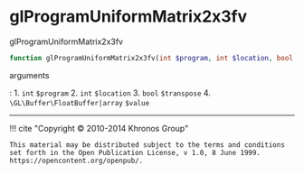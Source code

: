 # glProgramUniformMatrix2x3fv
glProgramUniformMatrix2x3fv

```php
function glProgramUniformMatrix2x3fv(int $program, int $location, bool $transpose, \GL\Buffer\FloatBuffer|array $value) : void
```



arguments

:    1. `int` `$program` 
    2. `int` `$location` 
    3. `bool` `$transpose` 
    4. `\GL\Buffer\FloatBuffer|array` `$value` 



---
     

!!! cite "Copyright © 2010-2014 Khronos Group"

    This material may be distributed subject to the terms and conditions set forth in the Open Publication License, v 1.0, 8 June 1999. https://opencontent.org/openpub/.
